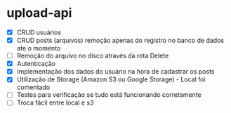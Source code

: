 # upload-api

- [x] CRUD usuários
- [x] CRUD posts (arquivos) remoção apenas do registro no banco de dados ate o momento
- [ ] Remoção do arquivo no disco através da rota Delete
- [x] Autenticação
- [x] Implementação dos dados do usuário na hora de cadastrar os posts
- [x] Utilização de Storage (Amazon S3 ou Google Storage) - Local foi comentado
- [ ] Testes para verificação se tudo está funcionando corretamente
- [ ] Troca fácil entre local e s3
